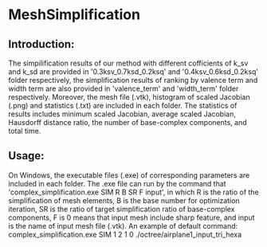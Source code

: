 MeshSimplification
======================

**Introduction**:
----------------------
The simpilification results of our method with different cofficients of k_sv and k_sd are provided in '0.3ksv_0.7ksd_0.2ksq' and '0.4ksv_0.6ksd_0.2ksq' folder respectively, the simplification results of ranking by valence term and width term are also provided in 'valence_term' and 'width_term' folder respectively. Moreover, the mesh file (.vtk), histogram of scaled Jacobian (.png) and statistics (.txt) are included in each folder. The statistics of results includes minimum scaled Jacobian, average scaled Jacobian, Hausdorff distance ratio, the number of base-complex components, and total time.

**Usage**:
----------------------
On Windows, the executable files (.exe) of corresponding parameters are included in each folder. 
	The .exe file can run by the command that 'complex_simplification.exe SIM R B SR F input', in which R is the ratio of
	the simplification of mesh elements, B is the base number for optimization iteration, SR is the ratio of target
	simplification ratio of base-complex components, F is 0 means that input mesh include sharp feature, and input is the
	name of input mesh file (.vtk).
	An example of default command: complex_simplification.exe SIM 1 2 1 0 ./octree/airplane1_input_tri_hexa